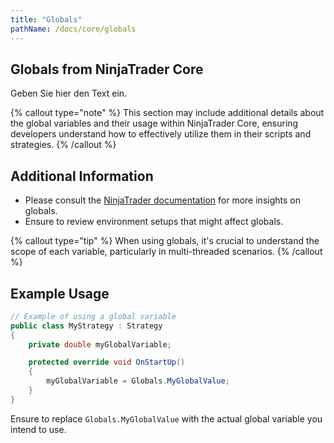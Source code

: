 ```yaml
---
title: "Globals"
pathName: /docs/core/globals
---
```


## Globals from NinjaTrader Core

Geben Sie hier den Text ein.

{% callout type="note" %}
This section may include additional details about the global variables and their usage within NinjaTrader Core, ensuring developers understand how to effectively utilize them in their scripts and strategies.
{% /callout %}

## Additional Information

- Please consult the [NinjaTrader documentation](/docs/) for more insights on globals.
- Ensure to review environment setups that might affect globals.

{% callout type="tip" %}
When using globals, it's crucial to understand the scope of each variable, particularly in multi-threaded scenarios.
{% /callout %}

## Example Usage

```csharp
// Example of using a global variable
public class MyStrategy : Strategy
{
    private double myGlobalVariable;

    protected override void OnStartUp()
    {
        myGlobalVariable = Globals.MyGlobalValue; 
    }
}
```

Ensure to replace `Globals.MyGlobalValue` with the actual global variable you intend to use.
